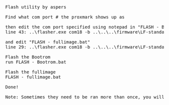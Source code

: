 <pre>
Flash utility by aspers

Find what com port # the proxmark shows up as

then edit the com port specified using notepad in "FLASH - Bootrom.bat"
line 43: ..\flasher.exe com18 -b ..\..\..\firmware\LF-standalone-firmware\bootrom.elf

and edit "FLASH - fullimage.bat"
line 29: ..\flasher.exe com18 -b ..\..\..\firmware\LF-standalone-firmware\fullimage.elf

Flash the Bootrom
run FLASH - Bootrom.bat

Flash the fullimage
FLASH - fullimage.bat

Done!

Note: Sometimes they need to be ran more than once, you will get a success message and a "have a good day" upon completion.
</pre>